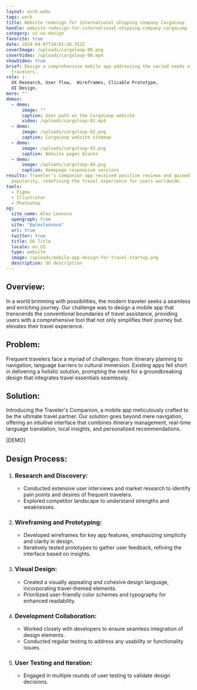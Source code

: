 ```yaml
---
layout: work.webc
tags: work
title: Website redesign for international shipping company CargoLoop
handle: website-redesign-for-international-shipping-company-cargoLoop
category: ui-ux-design
favorite: true
date: 2024-04-07T20:01:26.552Z
coverImage: /uploads/cargoloop-00.png
coverVideo: /uploads/cargoloop-00.mp4
showVideo: true
brief: Design a comprehensive mobile app addressing the varied needs of modern
  travelers.
role: |-
  UX Research, User flow,  Wireframes, Clicable Prototype, 
  UI Design.
more: ""
demos:
  - demo:
      image: ""
      caption: User path on the CargoLoop website
      video: /uploads/cargoloop-01.mp4
  - demo:
      image: /uploads/cargoloop-02.png
      caption: CargoLoop website sitemap
  - demo:
      image: /uploads/cargoloop-03.png
      caption: Website pages blocks
  - demo:
      image: /uploads/cargoloop-04.png
      caption: Homepage responsive versions
results: Traveler's Companion app received positive reviews and gained
  popularity, redefining the travel experience for users worldwide.
tools:
  - Figma
  - Illustrator
  - Photoshop
og:
  site_name: Alex Leonova
  opengraph: true
  site: "@alexleonova"
  url: true
  twitter: true
  title: OG Title
  locale: en_US
  type: website
  image: /uploads/mobile-app-design-for-travel-startup.png
  description: OG description
---
```

## Overview:

In a world brimming with possibilities, the modern traveler seeks a seamless and enriching journey. Our challenge was to design a mobile app that transcends the conventional boundaries of travel assistance, providing users with a comprehensive tool that not only simplifies their journey but elevates their travel experience.

## Problem:

Frequent travelers face a myriad of challenges: from itinerary planning to navigation, language barriers to cultural immersion. Existing apps fell short in delivering a holistic solution, prompting the need for a groundbreaking design that integrates travel essentials seamlessly.

## Solution:

Introducing the Traveler's Companion, a mobile app meticulously crafted to be the ultimate travel partner. Our solution goes beyond mere navigation, offering an intuitive interface that combines itinerary management, real-time language translation, local insights, and personalized recommendations.

\[DEMO]

## Design Process:

1. ### Research and Discovery:

   * Conducted extensive user interviews and market research to identify pain points and desires of frequent travelers.
   * Explored competitor landscape to understand strengths and weaknesses.
2. ### Wireframing and Prototyping:

   * Developed wireframes for key app features, emphasizing simplicity and clarity in design.
   * Iteratively tested prototypes to gather user feedback, refining the interface based on insights.
3. ### Visual Design:

   * Created a visually appealing and cohesive design language, incorporating travel-themed elements.
   * Prioritized user-friendly color schemes and typography for enhanced readability.
4. ### Development Collaboration:

   * Worked closely with developers to ensure seamless integration of design elements.
   * Conducted regular testing to address any usability or functionality issues.
5. ### User Testing and Iteration:

   * Engaged in multiple rounds of user testing to validate design decisions.